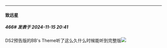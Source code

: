 ﻿
*****

####  致远星  
##### 466#       发表于 2024-11-15 20:41

DS2预告版的BB's Theme听了这么久什么时候能听到完整版<img src="https://static.saraba1st.com/image/smiley/face2017/139.png" referrerpolicy="no-referrer">

